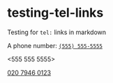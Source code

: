# testing-tel-links
Testing for `tel:` links in markdown

A phone number: [`(555) 555-5555`](<tel:+1 555 555 5555>)

<555 555 5555>

<a href="tel:+442079460123">020 7946 0123</a>
